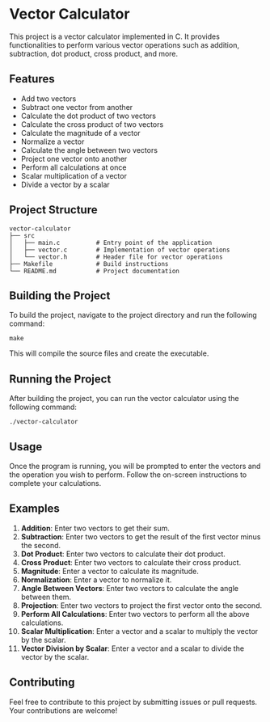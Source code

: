 # Vector Calculator

This project is a vector calculator implemented in C. It provides functionalities to perform various vector operations such as addition, subtraction, dot product, cross product, and more.

## Features

- Add two vectors
- Subtract one vector from another
- Calculate the dot product of two vectors
- Calculate the cross product of two vectors
- Calculate the magnitude of a vector
- Normalize a vector
- Calculate the angle between two vectors
- Project one vector onto another
- Perform all calculations at once
- Scalar multiplication of a vector
- Divide a vector by a scalar

## Project Structure

```
vector-calculator
├── src
│   ├── main.c          # Entry point of the application
│   ├── vector.c        # Implementation of vector operations
│   └── vector.h        # Header file for vector operations
├── Makefile            # Build instructions
└── README.md           # Project documentation
```

## Building the Project

To build the project, navigate to the project directory and run the following command:

```
make
```

This will compile the source files and create the executable.

## Running the Project

After building the project, you can run the vector calculator using the following command:

```
./vector-calculator
```

## Usage

Once the program is running, you will be prompted to enter the vectors and the operation you wish to perform. Follow the on-screen instructions to complete your calculations.

## Examples

1. **Addition**: Enter two vectors to get their sum.
2. **Subtraction**: Enter two vectors to get the result of the first vector minus the second.
3. **Dot Product**: Enter two vectors to calculate their dot product.
4. **Cross Product**: Enter two vectors to calculate their cross product.
5. **Magnitude**: Enter a vector to calculate its magnitude.
6. **Normalization**: Enter a vector to normalize it.
7. **Angle Between Vectors**: Enter two vectors to calculate the angle between them.
8. **Projection**: Enter two vectors to project the first vector onto the second.
9. **Perform All Calculations**: Enter two vectors to perform all the above calculations.
10. **Scalar Multiplication**: Enter a vector and a scalar to multiply the vector by the scalar.
11. **Vector Division by Scalar**: Enter a vector and a scalar to divide the vector by the scalar.

## Contributing

Feel free to contribute to this project by submitting issues or pull requests. Your contributions are welcome!
